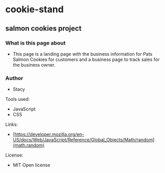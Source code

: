 # cookie-stand

## salmon cookies project

### What is this page about

+ This page is a landing page with the business information for Pats Salmon Cookies for customers and a business page to track sales for the business owner.

### Author

+ Stacy

Tools used:

+ JavaScript
+ CSS

Links:

+ [https://developer.mozilla.org/en-US/docs/Web/JavaScript/Reference/Global_Objects/Math/random](math.random)

License:

+ MIT Open license
